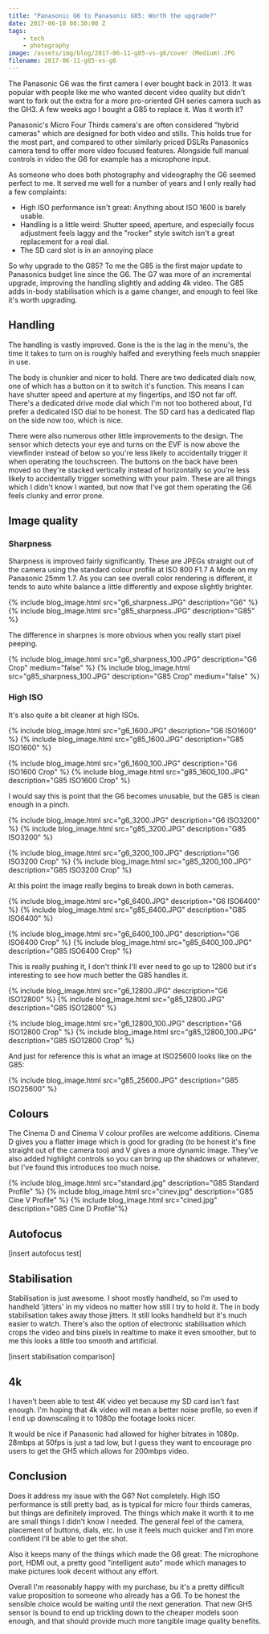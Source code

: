 ```yaml
---
title: "Panasonic G6 to Panasonic G85: Worth the upgrade?"
date: 2017-06-10 08:30:00 Z
tags:
    - tech
    - photography
image: /assets/img/blog/2017-06-11-g85-vs-g6/cover (Medium).JPG
filename: 2017-06-11-g85-vs-g6
---
```

The Panasonic G6 was the first camera I ever bought back in 2013. It was popular with people like me who wanted decent video quality but didn't want to fork out the extra for a more pro-oriented GH series camera such as the GH3. A few weeks ago I bought a G85 to replace it. Was it worth it?

Panasonic's Micro Four Thirds camera's are often considered "hybrid cameras" which are designed for both video and stills. This holds true for the most part, and compared to other similarly priced DSLRs Panasonics camera tend to offer more video focused features. Alongside full manual controls in video the G6 for example has a microphone input.

As someone who does both photography and videography the G6 seemed perfect to me. It served me well for a number of years and I only really had a few complaints:

* High ISO performance isn't great: Anything about ISO 1600 is barely usable.
* Handling is a little weird: Shutter speed, aperture, and especially focus adjustment feels laggy and the "rocker" style switch isn't a great replacement for a real dial.
* The SD card slot is in an annoying place

So why upgrade to the G85? To me the G85 is the first major update to Panasonics budget line since the G6. The G7 was more of an incremental upgrade, improving the handling slightly and adding 4k video. The G85 adds in-body stabilisation which is a game changer, and enough to feel like it's worth upgrading.

## Handling

The handling is vastly improved. Gone is the is the lag in the menu's, the time it takes to turn on is roughly halfed and everything feels much snappier in use.

The body is chunkier and nicer to hold. There are two dedicated dials now, one of which has a button on it to switch it's function. This means I can have shutter speed and aperture at my fingertips, and ISO not far off. There's a dedicated drive mode dial which I'm not too bothered about, I'd prefer a dedicated ISO dial to be honest. The SD card has a dedicated flap on the side now too, which is nice.

There were also numerous other little improvements to the design. The sensor which detects your eye and turns on the EVF is now above the viewfinder instead of below so you're less likely to accidentally trigger it when operating the touchscreen. The buttons on the back have been moved so they're stacked vertically instead of horizontally so you're less likely to accidentally trigger something with your palm. These are all things which I didn't know I wanted, but now that I've got them operating the G6 feels clunky and error prone.

## Image quality

### Sharpness

Sharpness is improved fairly significantly. These are JPEGs straight out of the camera using the standard colour profile at ISO 800 F1.7 A Mode on my Panasonic 25mm 1.7. As you can see overall color rendering is different, it tends to auto white balance a little differently and expose slightly brighter.

{% include blog_image.html src="g6_sharpness.JPG" description="G6" %}
{% include blog_image.html src="g85_sharpness.JPG" description="G85" %}

The difference in sharpnes is more obvious when you really start pixel peeping.

{% include blog_image.html src="g6_sharpness_100.JPG" description="G6 Crop" medium="false" %}
{% include blog_image.html src="g85_sharpness_100.JPG" description="G85 Crop" medium="false" %}

### High ISO

It's also quite a bit cleaner at high ISOs.

{% include blog_image.html src="g6_1600.JPG" description="G6 ISO1600" %}
{% include blog_image.html src="g85_1600.JPG" description="G85 ISO1600" %}

{% include blog_image.html src="g6_1600_100.JPG" description="G6 ISO1600 Crop" %}
{% include blog_image.html src="g85_1600_100.JPG" description="G85 ISO1600 Crop" %}

I would say this is point that the G6 becomes unusable, but the G85 is clean enough in a pinch.

{% include blog_image.html src="g6_3200.JPG" description="G6 ISO3200" %}
{% include blog_image.html src="g85_3200.JPG" description="G85 ISO3200" %}

{% include blog_image.html src="g6_3200_100.JPG" description="G6 ISO3200 Crop" %}
{% include blog_image.html src="g85_3200_100.JPG" description="G85 ISO3200 Crop" %}

At this point the image really begins to break down in both cameras.

{% include blog_image.html src="g6_6400.JPG" description="G6 ISO6400" %}
{% include blog_image.html src="g85_6400.JPG" description="G85 ISO6400" %}

{% include blog_image.html src="g6_6400_100.JPG" description="G6 ISO6400 Crop" %}
{% include blog_image.html src="g85_6400_100.JPG" description="G85 ISO6400 Crop" %}

This is really pushing it, I don't think I'll ever need to go up to 12800 but it's interesting to see how much better the G85 handles it.

{% include blog_image.html src="g6_12800.JPG" description="G6 ISO12800" %}
{% include blog_image.html src="g85_12800.JPG" description="G85 ISO12800" %}

{% include blog_image.html src="g6_12800_100.JPG" description="G6 ISO12800 Crop" %}
{% include blog_image.html src="g85_12800_100.JPG" description="G85 ISO12800 Crop" %}

And just for reference this is what an image at ISO25600 looks like on the G85:

{% include blog_image.html src="g85_25600.JPG" description="G85 ISO25600" %}

## Colours

The Cinema D and Cinema V colour profiles are welcome additions. Cinema D gives you a flatter image which is good for grading (to be honest it's fine straight out of the camera too) and V gives a more dynamic image. They've also added highlight controls so you can bring up the shadows or whatever, but I've found this introduces too much noise. 

{% include blog_image.html src="standard.jpg" description="G85 Standard Profile" %}
{% include blog_image.html src="cinev.jpg" description="G85 Cine V Profile" %}
{% include blog_image.html src="cined.jpg" description="G85 Cine D Profile"%}

## Autofocus

[insert autofocus test]

## Stabilisation

Stabilisation is just awesome. I shoot mostly handheld, so I'm used to handheld 'jitters' in my videos no matter how still I try to hold it. The in body stabilisation takes away those jitters. It still looks handheld but it's much easier to watch. There's also the option of electronic stabilisation which crops the video and bins pixels in realtime to make it even smoother, but to me this looks a little too smooth and artificial.

[insert stabilisation comparison]

## 4k

I haven't been able to test 4K video yet because my SD card isn't fast enough. I'm hoping that 4k video will mean a better noise profile, so even if I end up downscaling it to 1080p the footage looks nicer.

It would be nice if Panasonic had allowed for higher bitrates in 1080p. 28mbps at 50fps is just a tad low, but I guess they want to encourage pro users to get the GH5 which allows for 200mbps video.

## Conclusion

Does it address my issue with the G6? Not completely. High ISO performance is still pretty bad, as is typical for micro four thirds cameras, but things are definitely improved. The things which make it worth it to me are small things I didn't know I needed. The general feel of the camera, placement of buttons, dials, etc. In use it feels much quicker and I'm more confident I'll be able to get the shot.

Also it keeps many of the things which made the G6 great: The microphone port, HDMI out, a pretty good "intelligent auto" mode which manages to make pictures look decent without any effort.

 Overall I'm reasonably happy with my purchase, bu it's a pretty difficult value proposition to someone who already has a G6. To be honest the sensible choice would be waiting until the next generation. That new GH5 sensor is bound to end up trickling down to the cheaper models soon enough, and that should provide much more tangible image quality benefits.
